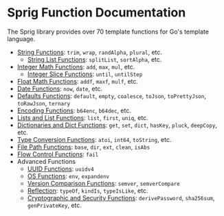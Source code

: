 # Sprig Function Documentation

The Sprig library provides over 70 template functions for Go's template language.

- [String Functions](strings.md): `trim`, `wrap`, `randAlpha`, `plural`, etc.
  - [String List Functions](string_slice.md): `splitList`, `sortAlpha`, etc.
- [Integer Math Functions](math.md): `add`, `max`, `mul`, etc.
  - [Integer Slice Functions](integer_slice.md): `until`, `untilStep`
- [Float Math Functions](mathf.md): `addf`, `maxf`, `mulf`, etc.
- [Date Functions](date.md): `now`, `date`, etc.
- [Defaults Functions](defaults.md): `default`, `empty`, `coalesce`, `toJson`, `toPrettyJson`, `toRawJson`, `ternary`
- [Encoding Functions](encoding.md): `b64enc`, `b64dec`, etc.
- [Lists and List Functions](lists.md): `list`, `first`, `uniq`, etc.
- [Dictionaries and Dict Functions](dicts.md): `get`, `set`, `dict`, `hasKey`, `pluck`, `deepCopy`, etc.
- [Type Conversion Functions](conversion.md): `atoi`, `int64`, `toString`, etc.
- [File Path Functions](paths.md): `base`, `dir`, `ext`, `clean`, `isAbs`
- [Flow Control Functions](flow_control.md): `fail`
- Advanced Functions
  - [UUID Functions](uuid.md): `uuidv4`
  - [OS Functions](os.md): `env`, `expandenv`
  - [Version Comparison Functions](semver.md): `semver`, `semverCompare`
  - [Reflection](reflection.md): `typeOf`, `kindIs`, `typeIsLike`, etc.
  - [Cryptographic and Security Functions](crypto.md): `derivePassword`, `sha256sum`, `genPrivateKey`, etc.

